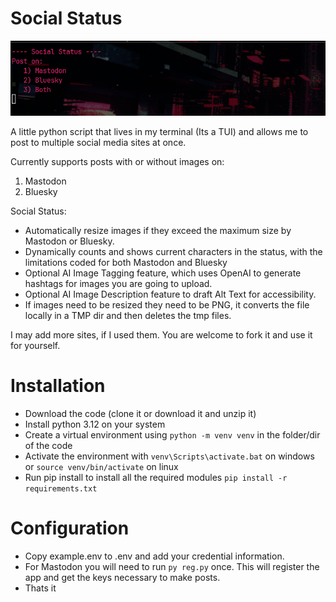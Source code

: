 # Social Status

![](screenshot.png)

A little python script that lives in my terminal (Its a TUI) and allows me to post to multiple social media sites at once.

Currently supports posts with or without images on:

1) Mastodon
2) Bluesky

Social Status:

- Automatically resize images if they exceed the maximum size by Mastodon or Bluesky.
- Dynamically counts and shows current characters in the status, with the limitations coded for both Mastodon and Bluesky
- Optional AI Image Tagging feature, which uses OpenAI to generate hashtags for images you are going to upload.
- Optional AI Image Description feature to draft Alt Text for accessibility.
- If images need to be resized they need to be PNG, it converts the file locally in a TMP dir and then deletes the tmp files.

I may add more sites, if I used them. You are welcome to fork it and use it for yourself.

# Installation

* Download the code (clone it or download it and unzip it)
* Install python 3.12 on your system
* Create a virtual environment using `python -m venv venv` in the folder/dir of the code
* Activate the environment with `venv\Scripts\activate.bat` on windows or `source venv/bin/activate` on linux
* Run pip install to install all the required modules `pip install -r requirements.txt`

# Configuration

- Copy example.env to .env and add your credential information.
- For Mastodon you will need to run `py reg.py` once. This will register the app and get the keys necessary to make posts.
- Thats it

